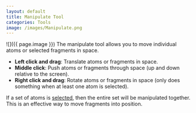 ```yaml
---
layout: default
title: Manipulate Tool
categories: Tools
image: /images/Manipulate.png
---
```


![]({{ page.image }}) The manipulate tool allows you to move individual atoms or selected fragments in space.

-   **Left click and drag**: Translate atoms or fragments in space.
-   **Middle click**: Push atoms or fragments through space (up and down relative to the screen).
-   **Right click and drag**: Rotate atoms or fragments in space (only does something when at least one atom is selected).

If a set of atoms is [selected](select_tool.html), then the entire set will be manipulated together. This is an effective way to move fragments into position.
